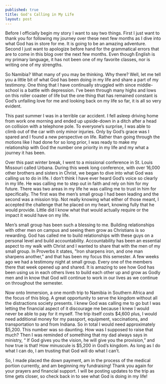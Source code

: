 ```yaml
---
published: true
title: God's Calling in My Life
layout: post
---
```

Before I officially begin my story I want to say two things. First I just want to thank you for following my journey over these next few months as I dive into what God has in store for me. It is going to be an amazing adventure. Second I just want to apologize before hand for the grammatical errors that are to come in this blog over the next few months. Even though English is my primary language, it has not been one of my favorite classes, nor is writing one of my strengths.

So Namibia? What many of you may be thinking. Why there? Well, let me tell you a little bit of what God has been doing in my life and share a part of my testimony. One thing that I have continually struggled with since middle-school is a battle with depression. I’ve been through many highs and lows on this roller coaster of life but the one thing that has remained constant is God’s unfailing love for me and looking back on my life so far, it is all so very evident.

This past summer I was in a terrible car accident. I fell asleep driving home from work one morning and ended up upside-down in a ditch after a head on collision with a telephone pole. To everyone’s surprise, I was able to climb out of the car with only minor injuries. Only by God’s grace was I spared and I found a new perspective on life. Rather than going through the motions like I had done for so long prior, I was ready to make my relationship with God the number one priority in my life and my what a journey it has been.

Over this past winter break, I went to a missional conference in St. Louis Missouri called Urbana. During this week long conference, with over 16,000 other brothers and sisters in Christ, we began to dive into what God was calling us to do in life. I don’t think I have ever heard God’s voice so clearly in my life. He was calling me to step out in faith and rely on him for my future. There was two areas in my life he was calling me to trust in him for specifically. The first was the men’s small group I had been leading and the second was a mission trip. Not really knowing what either of those meant, I accepted the challenge that he placed on my heart, knowing fully that he would provide. Little did I know what that would actually require or the impact it would have on my life.

Men’s small group has been such a blessing to me. Building relationships with other men on campus and seeing them grow as Christians is so rewarding. God has called me to build relationships with these guys on a personal level and build accountability. Accountability has been an essential aspect to my walk with Christ and I wanted to share that with the men of my small group. In Proverbs it states, "Iron sharpens iron, and one man sharpens another," and that has been my focus this semester. A few weeks ago we had a testimony night at small group. Every one of the members there that week opened up and shared. It is amazing to see how God has been using us in each others lives to build each other up and grow as Godly men and in know that God will continue to work in our lives as we continue on throughout the semester.

Now onto Immersion, a one month trip to Namibia in Southern Africa and the focus of this blog. A great opportunity to serve the kingdom without all the distractions society presents. I knew God was calling me to go but I was letting the financial aspect of it discourage me because I knew I would never be able to pay for it myself. The trip itself costs $4,600 plus, I would need additional money for my passport, equipment, vaccinations, and transportation to and from Indiana. So in total I would need approximately $5,200. This number was so daunting. How was I supposed to raise that much? Then I was reminded of something that my dad always says in ministry, “ If God gives you the vision, he will give you the provision,” and how true is that! How minuscule is $5,200 in God’s kingdom. As long as I do what I can do, I am trusting that God will do what I can’t.

So, I made placed the down payment, am in the process of the medical portion currently, and am beginning my fundraising! Thank you again for your prayers and financial support. I will be posting updates to the trip as time gets closer, so check back in to see what God is doing in my life!